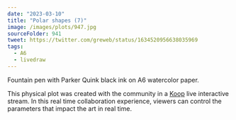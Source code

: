```yaml
---
date: "2023-03-10"
title: "Polar shapes (7)"
image: /images/plots/947.jpg
sourceFolder: 941
tweet: https://twitter.com/greweb/status/1634520956638035969
tags:
  - A6
  - livedraw
---
```


Fountain pen with Parker Quink black ink on A6 watercolor paper. 

This physical plot was created with the community in a [Koop](https://koop.xyz) live interactive stream. In this real time collaboration experience, viewers can control the parameters that impact the art in real time.
